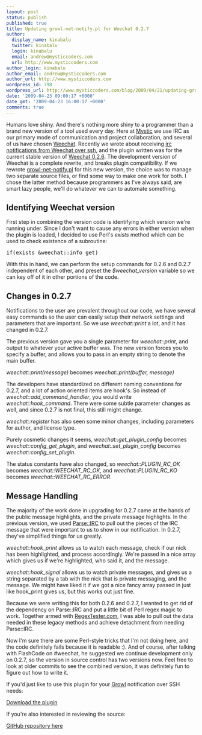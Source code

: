 ```yaml
---
layout: post
status: publish
published: true
title: Updating growl-net-notify.pl for Weechat 0.2.7
author:
  display_name: kinabalu
  twitter: kinabalu
  login: kinabalu
  email: andrew@mysticcoders.com
  url: http://www.mysticcoders.com
author_login: kinabalu
author_email: andrew@mysticcoders.com
author_url: http://www.mysticcoders.com
wordpress_id: 798
wordpress_url: http://www.mysticcoders.com/blog/2009/04/21/updating-growl-net-notifypl-for-weechat-027/
date: '2009-04-23 09:00:17 +0000'
date_gmt: '2009-04-23 16:00:17 +0000'
comments: true
---
```

Humans love shiny. And there's nothing more shiny to a programmer than a brand new version of a tool used every day. Here at <a href="http://www.mysticcoders.com">Mystic</a> we use IRC as our primary mode of communication and project collaboration, and several of us have chosen <a href="http://weechat.flashtux.org" title="Weechat" target="_blank">Weechat</a>. Recently we wrote about receiving <a href="http://www.mysticcoders.com/blog/2009/04/15/irc-notifications-over-ssh-using-socat-and-growl/" title="IRC Notifications over SSH using socat and growl" target="_top">irc notifications from Weechat over ssh</a>, and the plugin written was for the current stable version of <a href="http://weechat.flashtux.org/download.php" title="Weechat 0.2.6 download" target="_blank">Weechat 0.2.6</a>. The development version of Weechat is a complete rewrite, and breaks plugin compatibility. If we rewrote <a href="http://www.mysticcoders.com/apps/growl-notify/" title="growl-net-notify plugin" target="_blank">growl-net-notify.pl</a> for this new version, the choice was to manage two separate source files, or find some way to make one work for both. I chose the latter method because programmers as I've always said, are smart lazy people, we'll do whatever we can to automate something.

<a id="more"></a><a id="more-798"></a>

<h2>Identifying Weechat version</h2>
First step in combining the version code is identifying which version we're running under. Since I don't want to cause any errors in either version when the plugin is loaded, I decided to use Perl's <em>exists</em> method which can be used to check existence of a subroutine:

<pre>if(exists &amp;weechat::info_get)</pre>
With this in hand, we can perform the setup commands for 0.2.6 and 0.2.7 independent of each other, and preset the <em>$weechat_version</em> variable so we can key off of it in other portions of the code.

<h2>Changes in 0.2.7</h2>
Notifications to the user are prevalent throughout our code, we have several easy commands so the user can easily setup their network settings and parameters that are important. So we use <em>weechat::print</em> a lot, and it has changed in 0.2.7.

The previous version gave you a single parameter for <em>weechat::print</em>, and output to whatever your active buffer was. The new version forces you to specify a buffer, and allows you to pass in an empty string to denote the main buffer.

<em>weechat::print(message)</em> becomes <em>weechat::print(buffer, message)</em>

The developers have standardized on different naming conventions for 0.2.7, and a lot of action oriented items are hook's. So instead of <em>weechat::add_command_handler</em>, you would write <em>weechat::hook_command</em>. There were some subtle parameter changes as well, and since 0.2.7 is not final, this still might change.

<em>weechat::register</em> has also seen some minor changes, including parameters for author, and license type.

Purely cosmetic changes it seems, <em>weechat::get_plugin_config</em> becomes <em>weechat::config_get_plugin</em>, and <em>weechat::set_plugin_config</em> becomes <em>weechat::config_set_plugin</em>.

The status constants have also changed, so <em>weechat::PLUGIN_RC_OK</em> becomes <em>weechat::WEECHAT_RC_OK</em>, and <em>weechat::PLUGIN_RC_KO</em> becomes <em>weechat::WEECHAT_RC_ERROR</em>.

<h2>Message Handling</h2>
The majority of the work done in upgrading for 0.2.7 came at the hands of the public message highlights, and the private message highlights. In the previous version, we used <a href="http://search.cpan.org/~bingos/Parse-IRC-1.12/" title="Parse::IRC" target="_blank">Parse::IRC</a> to pull out the pieces of the IRC message that were important to us to show in our notification. In 0.2.7, they've simplified things for us greatly.

<em>weechat::hook_print</em> allows us to watch each message, check if our nick has been highlighted, and process accordingly. We're passed in a nice array which gives us if we're highlighted, who said it, and the message.

<em>weechat::hook_signal</em> allows us to watch private messages, and gives us a string separated by a tab with the nick that is private messaging, and the message. We might have liked it if we got a nice fancy array passed in just like hook_print gives us, but this works out just fine.

Because we were writing this for both 0.2.6 and 0.2.7, I wanted to get rid of the dependency on Parse::IRC and put a little bit of Perl regex magic to work. Together armed with <a href="http://www.regextester.com" title="RegexTester.com" target="_blank">RegexTester.com</a>, I was able to pull out the data needed in these legacy methods and achieve detachment from needing Parse::IRC.

Now I'm sure there are some Perl-style tricks that I'm not doing here, and the code definitely fails because it is readable :). And of course, after talking with FlashCode on #weechat, he suggested we continue development only on 0.2.7, so the version in source control has two versions now. Feel free to look at older commits to see the combined version, it was definitely fun to figure out how to write it.

If you'd just like to use this plugin for your <a href="http://growl.info" title="Growl" target="_blank">Growl</a> notification over SSH needs:

<a href="http://www.mysticcoders.com/apps/growl-notify/" title="growl-net-notify plugin" target="_blank">Download the plugin</a>

If you're also interested in reviewing the source:

<a href="http://github.com/kinabalu/weechat-plugins/tree/master" title="GitHub Repository for Weechat Plugin" target="_blank">GitHub repository here</a>


